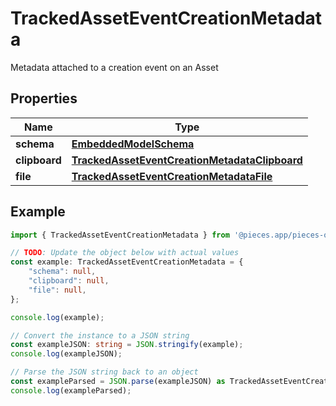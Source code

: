 
# TrackedAssetEventCreationMetadata

Metadata attached to a creation event on an Asset

## Properties

Name | Type
------------ | -------------
**schema** | [**EmbeddedModelSchema**](EmbeddedModelSchema)
**clipboard** | [**TrackedAssetEventCreationMetadataClipboard**](TrackedAssetEventCreationMetadataClipboard)
**file** | [**TrackedAssetEventCreationMetadataFile**](TrackedAssetEventCreationMetadataFile)

## Example

```typescript
import { TrackedAssetEventCreationMetadata } from '@pieces.app/pieces-os-client';

// TODO: Update the object below with actual values
const example: TrackedAssetEventCreationMetadata = {
    "schema": null,
    "clipboard": null,
    "file": null,
};

console.log(example);

// Convert the instance to a JSON string
const exampleJSON: string = JSON.stringify(example);
console.log(exampleJSON);

// Parse the JSON string back to an object
const exampleParsed = JSON.parse(exampleJSON) as TrackedAssetEventCreationMetadata;
console.log(exampleParsed);
```


